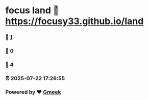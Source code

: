 # focus land :link: https://focusy33.github.io/land 
### :page_facing_up: [1](https://focusy33.github.io/land/tag.html) 
### :speech_balloon: 0 
### :hibiscus: 4 
### :alarm_clock: 2025-07-22 17:26:55 
### Powered by :heart: [Gmeek](https://github.com/Meekdai/Gmeek)
